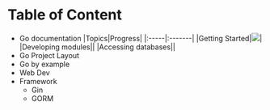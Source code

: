 # Table of Content
- Go documentation
  |Topics|Progress|
  |:-----|:-------|
  |Getting Started|![](https://geps.dev/progress/100)|
  |Developing modules||
  |Accessing databases||
- Go Project Layout
- Go by example
- Web Dev
- Framework
  - Gin
  - GORM
